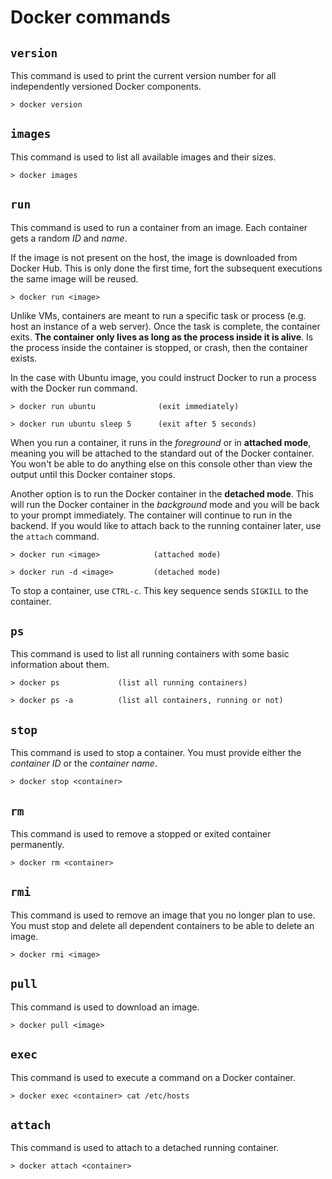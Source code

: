# Docker commands

## ```version```

This command is used to print the current version number for all independently versioned Docker components.

    > docker version

## ```images```

This command is used to list all available images and their sizes.

    > docker images

## ```run```

This command is used to run a container from an image. Each container gets a random *ID* and *name*.

If the image is not present on the host, the image is downloaded from Docker Hub. This is only done the first time, fort the subsequent executions the same image will be reused.

    > docker run <image>

Unlike VMs, containers are meant to run a specific task or process (e.g. host an instance of a web server). Once the task is complete, the container exits. **The container only lives as long as the process inside it is alive**. Is the process inside the container is stopped, or crash, then the container exists.

In the case with Ubuntu image, you could instruct Docker to run a process with the Docker run command.

    > docker run ubuntu              (exit immediately)

    > docker run ubuntu sleep 5      (exit after 5 seconds)

When you run a container, it runs in the *foreground* or in **attached mode**, meaning you will be attached to the standard out of the Docker container. You won't be able to do anything else on this console other than view the output until this Docker container stops.

Another option is to run the Docker container in the **detached mode**. This will run the Docker container in the *background* mode and you will be back to your prompt immediately. The container will continue to run in the backend. If you would like to attach back to the running container later, use the ```attach``` command.

    > docker run <image>            (attached mode)

    > docker run -d <image>         (detached mode)

To stop a container, use ```CTRL-c```. This key sequence sends ```SIGKILL``` to the container.

## ```ps```

This command is used to list all running containers with some basic information about them.

    > docker ps             (list all running containers)

    > docker ps -a          (list all containers, running or not)

## ```stop```

This command is used to stop a container. You must provide either the *container ID* or the *container name*.

    > docker stop <container>

## ```rm```

This command is used to remove a stopped or exited container permanently.

    > docker rm <container>

## ```rmi```

This command is used to remove an image that you no longer plan to use. You must stop and delete all dependent containers to be able to delete an image.

    > docker rmi <image>

## ```pull```

This command is used to download an image.

    > docker pull <image>

## ```exec```

This command is used to execute a command on a Docker container.

    > docker exec <container> cat /etc/hosts

## ```attach```

This command is used to attach to a detached running container.

    > docker attach <container>